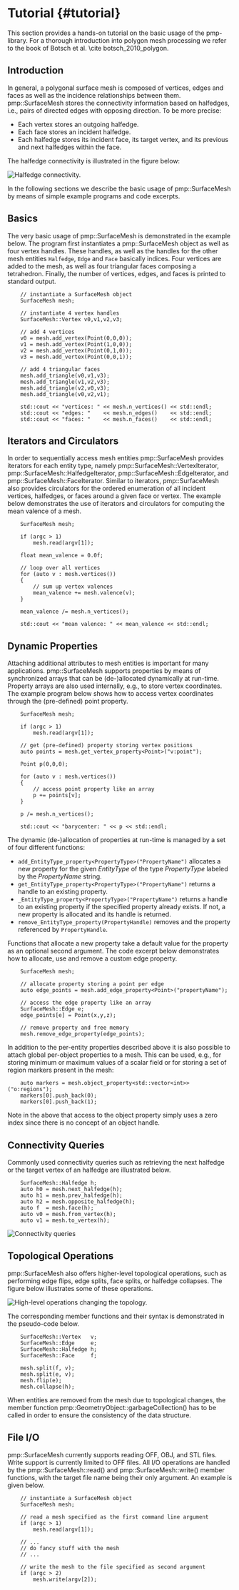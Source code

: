 # Tutorial {#tutorial}

This section provides a hands-on tutorial on the basic usage of the
pmp-library. For a thorough introduction into polygon mesh processing we refer
to the book of Botsch et al. \cite botsch_2010_polygon.

## Introduction

In general, a polygonal surface mesh is composed of vertices, edges and faces as
well as the incidence relationships between them. pmp::SurfaceMesh stores the
connectivity information based on halfedges, i.e., pairs of directed edges with
opposing direction. To be more precise:

- Each vertex stores an outgoing halfedge.
- Each face stores an incident halfedge.
- Each halfedge stores its incident face, its target vertex, and its previous
  and next halfedges within the face.

The halfedge connectivity is illustrated in the figure below:

![Halfedge connectivity.](./images/halfedge-connectivity.png)

In the following sections we describe the basic usage of pmp::SurfaceMesh by
means of simple example programs and code excerpts.

## Basics

The very basic usage of pmp::SurfaceMesh is demonstrated in the example below. The
program first instantiates a pmp::SurfaceMesh object as well as four vertex
handles. These handles, as well as the handles for the other mesh entities
`Halfedge`, `Edge` and `Face` basically indices. Four vertices are added to the
mesh, as well as four triangular faces composing a tetrahedron. Finally, the
number of vertices, edges, and faces is printed to standard output.

~~~~{.cpp}
    // instantiate a SurfaceMesh object
    SurfaceMesh mesh;

    // instantiate 4 vertex handles
    SurfaceMesh::Vertex v0,v1,v2,v3;

    // add 4 vertices
    v0 = mesh.add_vertex(Point(0,0,0));
    v1 = mesh.add_vertex(Point(1,0,0));
    v2 = mesh.add_vertex(Point(0,1,0));
    v3 = mesh.add_vertex(Point(0,0,1));

    // add 4 triangular faces
    mesh.add_triangle(v0,v1,v3);
    mesh.add_triangle(v1,v2,v3);
    mesh.add_triangle(v2,v0,v3);
    mesh.add_triangle(v0,v2,v1);

    std::cout << "vertices: " << mesh.n_vertices() << std::endl;
    std::cout << "edges: "    << mesh.n_edges()    << std::endl;
    std::cout << "faces: "    << mesh.n_faces()    << std::endl;
~~~~

## Iterators and Circulators

In order to sequentially access mesh entities pmp::SurfaceMesh provides
iterators for each entity type, namely pmp::SurfaceMesh::VertexIterator,
pmp::SurfaceMesh::HalfedgeIterator, pmp::SurfaceMesh::EdgeIterator, and
pmp::SurfaceMesh::FaceIterator. Similar to iterators, pmp::SurfaceMesh also
provides circulators for the ordered enumeration of all incident vertices,
halfedges, or faces around a given face or vertex. The example below
demonstrates the use of iterators and circulators for computing the mean valence
of a mesh.

~~~~{.cpp}
    SurfaceMesh mesh;

    if (argc > 1)
        mesh.read(argv[1]);

    float mean_valence = 0.0f;

    // loop over all vertices
    for (auto v : mesh.vertices())
    {
        // sum up vertex valences
        mean_valence += mesh.valence(v);
    }

    mean_valence /= mesh.n_vertices();

    std::cout << "mean valence: " << mean_valence << std::endl;
~~~~

## Dynamic Properties

Attaching additional attributes to mesh entities is important for many
applications. pmp::SurfaceMesh supports properties by means of synchronized arrays
that can be (de-)allocated dynamically at run-time. Property arrays are also
used internally, e.g., to store vertex coordinates. The example program below
shows how to access vertex coordinates through the (pre-defined) point property.

~~~~{.cpp}
    SurfaceMesh mesh;

    if (argc > 1)
        mesh.read(argv[1]);

    // get (pre-defined) property storing vertex positions
    auto points = mesh.get_vertex_property<Point>("v:point");

    Point p(0,0,0);

    for (auto v : mesh.vertices())
    {
        // access point property like an array
        p += points[v];
    }

    p /= mesh.n_vertices();

    std::cout << "barycenter: " << p << std::endl;
~~~~

The dynamic (de-)allocation of properties at run-time is managed by a set
of four different functions:

- `add_EntityType_property<PropertyType>("PropertyName")` allocates a new property
  for the given _EntityType_ of the type _PropertyType_ labeled by the
  _PropertyName_ string.
- `get_EntityType_property<PropertyType>("PropertyName")` returns a handle to an
  existing property.
- `_EntityType_property<PropertyType>("PropertyName")` returns a handle to an
  existing property if the specified property already exists. If not, a new
  property is allocated and its handle is returned.
- `remove_EntityType_property(PropertyHandle)` removes and the property referenced
  by `PropertyHandle`.

Functions that allocate a new property take a default value for the property as
an optional second argument. The code excerpt below demonstrates how to
allocate, use and remove a custom edge property.

~~~~{.cpp}
    SurfaceMesh mesh;

    // allocate property storing a point per edge
    auto edge_points = mesh.add_edge_property<Point>("propertyName");

    // access the edge property like an array
    SurfaceMesh::Edge e;
    edge_points[e] = Point(x,y,z);

    // remove property and free memory
    mesh.remove_edge_property(edge_points);
~~~~

In addition to the per-entity properties described above it is also possible to
attach global per-object properties to a mesh. This can be used, e.g., for
storing minimum or maximum values of a scalar field or for storing a set of
region markers present in the mesh:

~~~~{.cpp}
    auto markers = mesh.object_property<std::vector<int>>("o:regions");
    markers[0].push_back(0);
    markers[0].push_back(1);
~~~~

Note in the above that access to the object property simply uses a zero index
since there is no concept of an object handle.

## Connectivity Queries

Commonly used connectivity queries such as retrieving the next
halfedge or the target vertex of an halfedge are illustrated below.

~~~~{.cpp}
    SurfaceMesh::Halfedge h;
    auto h0 = mesh.next_halfedge(h);
    auto h1 = mesh.prev_halfedge(h);
    auto h2 = mesh.opposite_halfedge(h);
    auto f  = mesh.face(h);
    auto v0 = mesh.from_vertex(h);
    auto v1 = mesh.to_vertex(h);
~~~~

![Connectivity queries](./images/connectivity-queries.png)

## Topological Operations

pmp::SurfaceMesh also offers higher-level topological operations, such as
performing edge flips, edge splits, face splits, or halfedge collapses. The
figure below illustrates some of these operations.

![High-level operations changing the topology.](./images/topology-changes.png)

The corresponding member functions and their syntax is demonstrated in the
pseudo-code below.

~~~~{.cpp}
    SurfaceMesh::Vertex   v;
    SurfaceMesh::Edge     e;
    SurfaceMesh::Halfedge h;
    SurfaceMesh::Face     f;

    mesh.split(f, v);
    mesh.split(e, v);
    mesh.flip(e);
    mesh.collapse(h);
~~~~

When entities are removed from the mesh due to topological changes, the member
function pmp::GeometryObject::garbageCollection() has to be called in order to
ensure the consistency of the data structure.

## File I/O

pmp::SurfaceMesh currently supports reading OFF, OBJ, and STL files. Write
support is currently limited to OFF files. All I/O operations are handled by the
pmp::SurfaceMesh::read() and pmp::SurfaceMesh::write() member functions, with
the target file name being their only argument. An example is given below.

~~~~{.cpp}
    // instantiate a SurfaceMesh object
    SurfaceMesh mesh;

    // read a mesh specified as the first command line argument
    if (argc > 1)
        mesh.read(argv[1]);

    // ...
    // do fancy stuff with the mesh
    // ...

    // write the mesh to the file specified as second argument
    if (argc > 2)
        mesh.write(argv[2]);
~~~~
